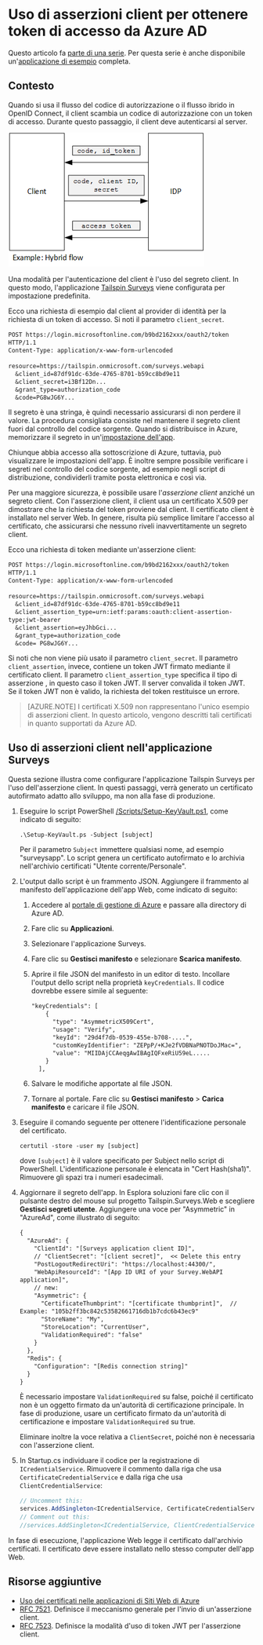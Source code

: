 <properties
   pageTitle="Uso di asserzioni client per ottenere token di accesso da Azure AD | Microsoft Azure"
   description="Come usare le asserzioni client per ottenere token di accesso da Azure AD."
   services=""
   documentationCenter="na"
   authors="MikeWasson"
   manager="roshar"
   editor=""
   tags=""/>

<tags
   ms.service="guidance"
   ms.devlang="dotnet"
   ms.topic="article"
   ms.tgt_pltfrm="na"
   ms.workload="na"
   ms.date="02/16/2016"
   ms.author="mwasson"/>

# Uso di asserzioni client per ottenere token di accesso da Azure AD

Questo articolo fa [parte di una serie]. Per questa serie è anche disponibile un'[applicazione di esempio] completa.

## Contesto

Quando si usa il flusso del codice di autorizzazione o il flusso ibrido in OpenID Connect, il client scambia un codice di autorizzazione con un token di accesso. Durante questo passaggio, il client deve autenticarsi al server.

![Segreto client](media/guidance-multitenant-identity/client-secret.png)

Una modalità per l'autenticazione del client è l'uso del segreto client. In questo modo, l'applicazione [Tailspin Surveys][Surveys] viene configurata per impostazione predefinita.

Ecco una richiesta di esempio dal client al provider di identità per la richiesta di un token di accesso. Si noti il parametro `client_secret`.

```
POST https://login.microsoftonline.com/b9bd2162xxx/oauth2/token HTTP/1.1
Content-Type: application/x-www-form-urlencoded

resource=https://tailspin.onmicrosoft.com/surveys.webapi
  &client_id=87df91dc-63de-4765-8701-b59cc8bd9e11
  &client_secret=i3Bf12Dn...
  &grant_type=authorization_code
  &code=PG8wJG6Y...
```

Il segreto è una stringa, è quindi necessario assicurarsi di non perdere il valore. La procedura consigliata consiste nel mantenere il segreto client fuori dal controllo del codice sorgente. Quando si distribuisce in Azure, memorizzare il segreto in un'[impostazione dell'app][configure-web-app].

Chiunque abbia accesso alla sottoscrizione di Azure, tuttavia, può visualizzare le impostazioni dell'app. È inoltre sempre possibile verificare i segreti nel controllo del codice sorgente, ad esempio negli script di distribuzione, condividerli tramite posta elettronica e così via.

Per una maggiore sicurezza, è possibile usare l'_asserzione client_ anziché un segreto client. Con l'asserzione client, il client usa un certificato X.509 per dimostrare che la richiesta del token proviene dal client. Il certificato client è installato nel server Web. In genere, risulta più semplice limitare l'accesso al certificato, che assicurarsi che nessuno riveli inavvertitamente un segreto client.

Ecco una richiesta di token mediante un'asserzione client:

```
POST https://login.microsoftonline.com/b9bd2162xxx/oauth2/token HTTP/1.1
Content-Type: application/x-www-form-urlencoded

resource=https://tailspin.onmicrosoft.com/surveys.webapi
  &client_id=87df91dc-63de-4765-8701-b59cc8bd9e11
  &client_assertion_type=urn:ietf:params:oauth:client-assertion-type:jwt-bearer
  &client_assertion=eyJhbGci...
  &grant_type=authorization_code
  &code= PG8wJG6Y...
```

Si noti che non viene più usato il parametro `client_secret`. Il parametro `client_assertion`, invece, contiene un token JWT firmato mediante il certificato client. Il parametro `client_assertion_type` specifica il tipo di asserzione , in questo caso il token JWT. Il server convalida il token JWT. Se il token JWT non è valido, la richiesta del token restituisce un errore.

> [AZURE.NOTE] I certificati X.509 non rappresentano l'unico esempio di asserzioni client. In questo articolo, vengono descritti tali certificati in quanto supportati da Azure AD.

## Uso di asserzioni client nell'applicazione Surveys

Questa sezione illustra come configurare l'applicazione Tailspin Surveys per l'uso dell'asserzione client. In questi passaggi, verrà generato un certificato autofirmato adatto allo sviluppo, ma non alla fase di produzione.

1. Eseguire lo script PowerShell [/Scripts/Setup-KeyVault.ps1][Setup-KeyVault], come indicato di seguito:

    ```
    .\Setup-KeyVault.ps -Subject [subject]
    ```

    Per il parametro `Subject` immettere qualsiasi nome, ad esempio "surveysapp". Lo script genera un certificato autofirmato e lo archivia nell'archivio certificati "Utente corrente/Personale".

2. L'output dallo script è un frammento JSON. Aggiungere il frammento al manifesto dell'applicazione dell'app Web, come indicato di seguito:

    1. Accedere al [portale di gestione di Azure][azure-management-portal] e passare alla directory di Azure AD.

    2. Fare clic su **Applicazioni**.

    3. Selezionare l'applicazione Surveys.

    4.	Fare clic su **Gestisci manifesto** e selezionare **Scarica manifesto**.

    5.	Aprire il file JSON del manifesto in un editor di testo. Incollare l'output dello script nella proprietà `keyCredentials`. Il codice dovrebbe essere simile al seguente:

        ```    
        "keyCredentials": [
            {
              "type": "AsymmetricX509Cert",
              "usage": "Verify",
              "keyId": "29d4f7db-0539-455e-b708-....",
              "customKeyIdentifier": "ZEPpP/+KJe2fVDBNaPNOTDoJMac=",
              "value": "MIIDAjCCAeqgAwIBAgIQFxeRiU59eL.....
            }
          ],
         ```

    6.	Salvare le modifiche apportate al file JSON.

    7.	Tornare al portale. Fare clic su **Gestisci manifesto** > **Carica manifesto** e caricare il file JSON.

3. Eseguire il comando seguente per ottenere l'identificazione personale del certificato.

    ```
    certutil -store -user my [subject]
    ```

    dove `[subject]` è il valore specificato per Subject nello script di PowerShell. L'identificazione personale è elencata in "Cert Hash(sha1)". Rimuovere gli spazi tra i numeri esadecimali.

4. Aggiornare il segreto dell'app. In Esplora soluzioni fare clic con il pulsante destro del mouse sul progetto Tailspin.Surveys.Web e scegliere **Gestisci segreti utente**. Aggiungere una voce per "Asymmetric" in "AzureAd", come illustrato di seguito:

    ```
    {
      "AzureAd": {
        "ClientId": "[Surveys application client ID]",
        // "ClientSecret": "[client secret]",  << Delete this entry
        "PostLogoutRedirectUri": "https://localhost:44300/",
        "WebApiResourceId": "[App ID URI of your Survey.WebAPI application]",
        // new:
        "Asymmetric": {
          "CertificateThumbprint": "[certificate thumbprint]",  // Example: "105b2ff3bc842c53582661716db1b7cdc6b43ec9"
          "StoreName": "My",
          "StoreLocation": "CurrentUser",
          "ValidationRequired": "false"
        }
      },
      "Redis": {
        "Configuration": "[Redis connection string]"
      }
    }
    ```

    È necessario impostare `ValidationRequired` su false, poiché il certificato non è un oggetto firmato da un'autorità di certificazione principale. In fase di produzione, usare un certificato firmato da un'autorità di certificazione e impostare `ValidationRequired` su true.

    Eliminare inoltre la voce relativa a `ClientSecret`, poiché non è necessaria con l'asserzione client.

5. In Startup.cs individuare il codice per la registrazione di `ICredentialService`. Rimuovere il commento dalla riga che usa `CertificateCredentialService` e dalla riga che usa `ClientCredentialService`:

    ```csharp
    // Uncomment this:
    services.AddSingleton<ICredentialService, CertificateCredentialService>();
    // Comment out this:
    //services.AddSingleton<ICredentialService, ClientCredentialService>();
    ```

In fase di esecuzione, l'applicazione Web legge il certificato dall'archivio certificati. Il certificato deve essere installato nello stesso computer dell'app Web.

## Risorse aggiuntive

- [Uso dei certificati nelle applicazioni di Siti Web di Azure][using-certs-in-websites]
- [RFC 7521][RFC7521]. Definisce il meccanismo generale per l'invio di un'asserzione client.
- [RFC 7523][RFC7523]. Definisce la modalità d'uso di token JWT per l'asserzione client.


<!-- Links -->
[configure-web-app]: ../app-service-web/web-sites-configure.md
[azure-management-portal]: https://manage.windowsazure.com
[RFC7521]: https://tools.ietf.org/html/rfc7521
[RFC7523]: https://tools.ietf.org/html/rfc7523
[Setup-KeyVault]: https://github.com/Azure-Samples/guidance-identity-management-for-multitenant-apps/blob/master/scripts/Setup-KeyVault.ps1
[Surveys]: guidance-multitenant-identity-tailspin.md
[using-certs-in-websites]: https://azure.microsoft.com/blog/using-certificates-in-azure-websites-applications/
[parte di una serie]: guidance-multitenant-identity.md
[applicazione di esempio]: https://github.com/Azure-Samples/guidance-identity-management-for-multitenant-apps

<!---HONumber=AcomDC_0302_2016-->